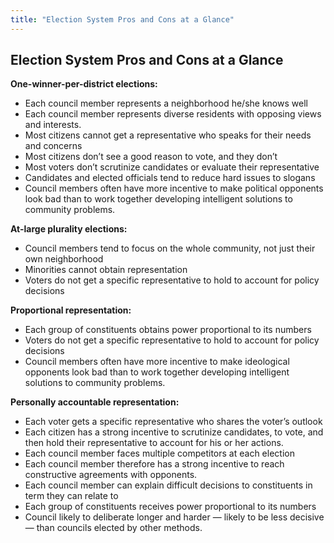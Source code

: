 ```yaml
---
title: "Election System Pros and Cons at a Glance"
---
```


## Election System Pros and Cons at a Glance

**One-winner-per-district elections:**

  * Each council member represents a neighborhood he/she knows well
  * Each council member represents diverse residents with opposing views and interests.
  * Most citizens cannot get a representative who speaks for their needs and concerns
  * Most citizens don’t see a good reason to vote, and they don’t
  * Most voters don’t scrutinize candidates or evaluate their representative
  * Candidates and elected officials tend to reduce hard issues to slogans
  * Council members often have more incentive to make political opponents look bad than to work together developing intelligent solutions to community problems.

**At-large plurality elections:**

  * Council members tend to focus on the whole community, not just their own neighborhood
  * Minorities cannot obtain representation
  * Voters do not get a specific representative to hold to account for policy decisions

**Proportional representation:**

  * Each group of constituents obtains power proportional to its numbers
  * Voters do not get a specific representative to hold to account for policy decisions
  * Council members often have more incentive to make ideological opponents look bad than to work together developing intelligent solutions to community problems.

**Personally accountable representation:**

  * Each voter gets a specific representative who shares the voter’s outlook
  * Each citizen has a strong incentive to scrutinize candidates, to vote, and then hold their representative to account for his or her actions.
  * Each council member faces multiple competitors at each election
  * Each council member therefore has a strong incentive to reach constructive agreements with opponents.
  * Each council member can explain difficult decisions to constituents in term they can relate to
  * Each group of constituents receives power proportional to its numbers
  * Council likely to deliberate longer and harder — likely to be less decisive — than councils elected by other methods.